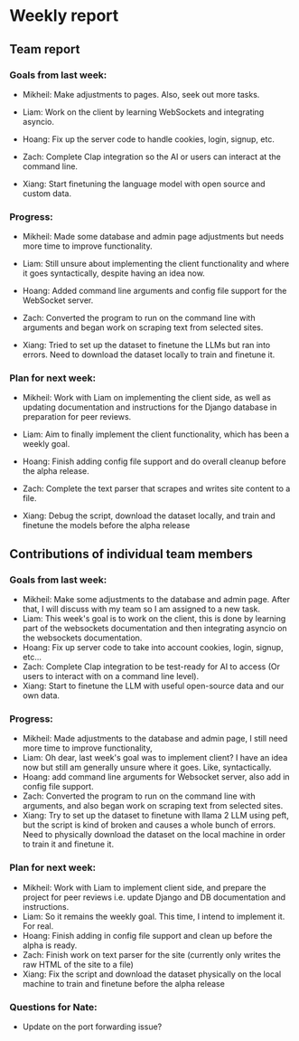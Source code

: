 # Weekly report

## Team report
  ### Goals from last week:
  - Mikheil: Make adjustments to pages. Also, seek out more tasks.

  - Liam: Work on the client by learning WebSockets and integrating asyncio.

  - Hoang: Fix up the server code to handle cookies, login, signup, etc.

  - Zach: Complete Clap integration so the AI or users can interact at the command line.

  - Xiang: Start finetuning the language model with open source and custom data.
  
  ### Progress:
  - Mikheil: Made some database and admin page adjustments but needs more time to improve functionality.

  - Liam: Still unsure about implementing the client functionality and where it goes syntactically, despite having an idea now.

  - Hoang: Added command line arguments and config file support for the WebSocket server.

  - Zach: Converted the program to run on the command line with arguments and began work on scraping text from selected sites.

  - Xiang: Tried to set up the dataset to finetune the LLMs but ran into errors. Need to download the dataset locally to train and finetune it.

  ### Plan for next week:
  - Mikheil: Work with Liam on implementing the client side, as well as updating documentation and instructions for the Django database in preparation for peer reviews.

  - Liam: Aim to finally implement the client functionality, which has been a weekly goal.

  - Hoang: Finish adding config file support and do overall cleanup before the alpha release.

  - Zach: Complete the text parser that scrapes and writes site content to a file.

  - Xiang: Debug the script, download the dataset locally, and train and finetune the models before the alpha release

## Contributions of individual team members

  ### Goals from last week:
  - Mikheil: Make some adjustments to the database and  admin page. After that, I will discuss with my team so I am assigned to a new task.
  - Liam: This week's goal is to work on the client, this is done by learning part of the websockets documentation and then integrating asyncio on the websockets documentation.
  - Hoang: Fix up server code to take into account cookies, login, signup, etc...
  - Zach: Complete Clap integration to be test-ready for AI to access (Or users to interact with on a command line level).
  - Xiang: Start to finetune the LLM with useful open-source data and our own data.
  
  ### Progress:
  - Mikheil: Made adjustments to the database and admin page, I still need more time to improve functionality, 
  - Liam: Oh dear, last week's goal was to implement client? I have an idea now but still am generally unsure where it goes. Like, syntactically.
  - Hoang: add command line arguments for Websocket server, also add in config file support.
  - Zach: Converted the program to run on the command line with arguments, and also began work on scraping text from selected sites.
  - Xiang: Try to set up the dataset to finetune with llama 2 LLM using peft, but the script is kind of broken and causes a whole bunch of errors. Need to physically download the dataset on the local machine in order to              train it and finetune it.
    
  ### Plan for next week:
  - Mikheil: Work with Liam to implement client side, and prepare the project for peer reviews i.e. update Django and DB documentation and instructions.
  - Liam: So it remains the weekly goal. This time, I intend to implement it. For real.
  - Hoang: Finish adding in config file support and clean up before the alpha is ready.
  - Zach: Finish work on text parser for the site (currently only writes the raw HTML of the site to a file)
  - Xiang: Fix the script and download the dataset physically on the local machine to train and finetune before the alpha release

  ### Questions for Nate:
  - Update on the port forwarding issue?
